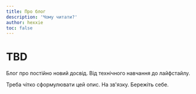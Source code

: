 ```yaml
---
title: Про блог
description: 'Чому читати?'
author: hexxie
toc: false
---
```


# TBD

Блог про постійно новий досвід. Від технічного навчання до лайфстайлу. 

Треба чітко сформулювати цей опис. На зв'язку. Бережіть себе.
